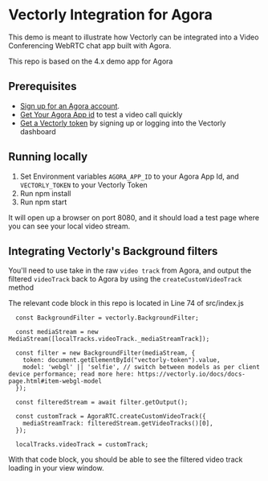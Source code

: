 # Vectorly Integration for Agora

This demo is meant to illustrate how Vectorly can be integrated into a Video Conferencing WebRTC chat app built with Agora.

This repo is based on the 4.x demo app for Agora


## Prerequisites

- [Sign up for an Agora account](https://www.agora.io/).
- [Get Your Agora App id](https://docs.agora.io/en/Agora%20Platform/get_appid_token?platform=All%20Platforms) to test a video call quickly
- [Get a Vectorly token](https://ai-filters.vectorly.io/) by signing up or logging into the Vectorly dashboard


## Running locally


1. Set Environment variables `AGORA_APP_ID` to your Agora App Id,  and `VECTORLY_TOKEN` to your Vectorly Token
2. Run npm install
3. Run npm start

It will open up a browser on port 8080, and it should load a test page where you can see your local video stream.


## Integrating Vectorly's Background filters

You'll need to use take in the raw `video track` from Agora, and output the filtered `videoTrack` back to Agora by using the `createCustomVideoTrack` method

The relevant code block in this repo is located in Line 74 of src/index.js



```
  const BackgroundFilter = vectorly.BackgroundFilter;

  const mediaStream = new MediaStream([localTracks.videoTrack._mediaStreamTrack]);

  const filter = new BackgroundFilter(mediaStream, {
    token: document.getElementById("vectorly-token").value,
    model: 'webgl' || 'selfie', // switch between models as per client device performance; read more here: https://vectorly.io/docs/docs-page.html#item-webgl-model
  });

  const filteredStream = await filter.getOutput();

  const customTrack = AgoraRTC.createCustomVideoTrack({
    mediaStreamTrack: filteredStream.getVideoTracks()[0],
  });

  localTracks.videoTrack = customTrack;
 ```



With that code block, you should be able to see the filtered video track loading in your view window.